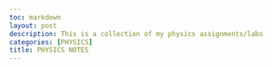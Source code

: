 ```yaml
---
toc: markdown                                                               
layout: post
description: This is a collection of my physics assignments/labs 
categories: [PHYSICS]
title: PHYSICS NOTES  
---
```

>   


>
